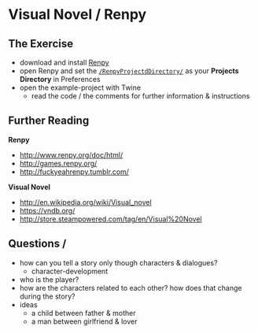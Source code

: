 # Visual Novel / Renpy

## The Exercise

- download and install [Renpy](http://www.renpy.org/latest.html)
- open Renpy and set the [`/RenpyProjectdDirectory/`](/RenpyProjectdDirectory/) as your **Projects Directory** in Preferences
- open the example-project with Twine
  - read the code / the comments for further information & instructions
## Further Reading**Renpy**

- http://www.renpy.org/doc/html/
- http://games.renpy.org/
- http://fuckyeahrenpy.tumblr.com/**Visual Novel**
- http://en.wikipedia.org/wiki/Visual_novel
- https://vndb.org/
- http://store.steampowered.com/tag/en/Visual%20Novel
## Questions / 

- how can you tell a story only though characters & dialogues?
  - character-development
- who is the player?
- how are the characters related to each other? how does that change during the story?
- ideas
  - a child between father & mother
  - a man between girlfriend & lover